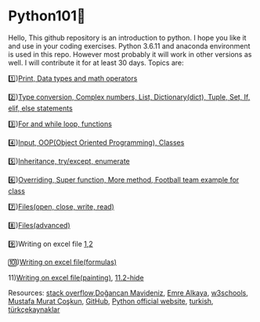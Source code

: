 # Python101🐍

Hello, This github repository is an introduction to python. I hope you like it and use in your coding exercises. Python 3.6.11 and anaconda environment is used in this repo. However most probably it will work in other versions as well. I will contribute it for at least 30 days. Topics are:

1️⃣)[Print, Data types and math operators](https://github.com/semiventurero/Python101/blob/main/python101-day1.ipynb) 

2️⃣)[Type conversion, Complex numbers, List, Dictionary(dict), Tuple, Set, If, elif, else statements](https://github.com/semiventurero/Python101/blob/main/python101-day2.ipynb)

3️⃣)[For and while loop, functions](https://github.com/semiventurero/Python101/blob/main/python101-day3.ipynb)

4️⃣)[Input, OOP(Object Oriented Programming), Classes](https://github.com/semiventurero/Python101/blob/main/python101-day4.ipynb)

5️⃣)[Inheritance, try/except, enumerate](https://github.com/semiventurero/Python101/blob/main/python101-day5.ipynb)

6️⃣)[Overriding, Super function, More method, Football team example for class](https://github.com/semiventurero/Python101/blob/main/python101-day6.ipynb)

7️⃣)[Files(open, close, write, read)](https://github.com/semiventurero/Python101/blob/main/python101-day7.ipynb)

8️⃣)[Files(advanced)](https://github.com/semiventurero/Python101/blob/main/python101-day8.ipynb)

9️⃣)Writing on excel file [1](https://github.com/semiventurero/Python101/blob/main/python101-day9.1.py),[2](https://github.com/semiventurero/Python101/blob/main/python101-day9.2.py)

🔟)[Writing on excel file(formulas)](https://github.com/semiventurero/Python101/blob/main/python101-day10.py)

11)[Writing on excel file(painting)](https://github.com/semiventurero/Python101/blob/main/python101-day11.py), [11.2-hide](https://github.com/semiventurero/Python101/blob/main/python101-day11.2.py)

Resources: [stack overflow](https://stackoverflow.com/),[Doğancan Mavideniz](https://github.com/mavideniz/Python101/blob/main/Python_Part1.ipynb), [Emre Alkaya](https://github.com/emrealkaya/python-exercises), [w3schools](https://www.w3schools.com/), [Mustafa Murat Coşkun](https://www.udemy.com/share/101W9aBUoSdl5WQno=/), [GitHub](http://github.com), [Python official website](https://www.python.org/), [turkish](https://python-istihza.yazbel.com/), [türkçekaynaklar](https://turkcekaynaklar.com/)
